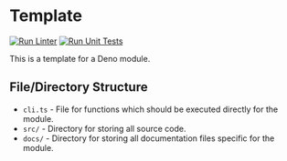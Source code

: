 # Template

[![Run Linter](https://github.com/DenoPlayground/Template/actions/workflows/lint.yml/badge.svg)](https://github.com/DenoPlayground/Template/actions/workflows/lint.yml)
[![Run Unit Tests](https://github.com/DenoPlayground/Template/actions/workflows/test.yml/badge.svg)](https://github.com/DenoPlayground/Template/actions/workflows/test.yml)

This is a template for a Deno module.

## File/Directory Structure

- `cli.ts` - File for functions which should be executed directly for the module.
- `src/` - Directory for storing all source code.
- `docs/` - Directory for storing all documentation files specific for the module.
